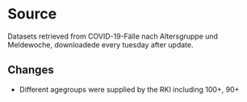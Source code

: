# Source
Datasets retrieved from <a src="https://www.rki.de/DE/Content/InfAZ/N/Neuartiges_Coronavirus/Daten/Altersverteilung.html">COVID-19-Fälle nach Altersgruppe und Meldewoche</a>, downloadede every tuesday after update.

## Changes
- Different agegroups were supplied by the RKI including 100+, 90+